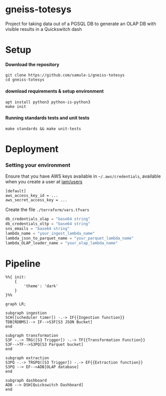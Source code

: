 # gneiss-totesys
Project for taking data out of a PGSQL DB to generate an OLAP DB with visible results in a Quickswitch dash

# Setup

#### Download the repository
```
git clone https://github.com/samule-i/gneiss-totesys
cd gneiss-totesys
```
#### download requirements & setup environment
```
apt install python3 python-is-python3
make init
```
#### Running standards tests and unit tests
```
make standards && make unit-tests
```

# Deployment
### Setting your environment
Ensure that you have AWS keys available in `~/.aws/credentials`, available when you create a user at [iam/users](https://us-east-1.console.aws.amazon.com/iam/home?region=eu-north-1#/users)
```
[default]
aws_access_key_id = ...
aws_secret_access_key = ...
```
Create the file `./terraform/vars.tfvars`

```tf
db_credentials_olap = "base64 string"
db_credentials_oltp = "base64 string"
sns_emails = "base64 string"
lambda_name = "your_ingest_lambda_name"
lambda_json_to_parquet_name = "your_parquet_lambda_name"
lambda_OLAP_loader_name = "your_olap_lambda_name"
```

# Pipeline
```mermaid
%%{ init: 
    {
        'theme': 'dark'
    }
}%%

graph LR;

subgraph ingestion
SCH([scheduler timer]) -.-> IF{{Ingestion function}}
TDB[RDBMS]--> IF-->S3F[S3 JSON Bucket]
end

subgraph transformation
S3F -.-> TRG([S3 Trigger]) -.-> TF{{Transformation Function}}
S3F-->TF-->S3PQ[S3 Parquet bucket]
end

subgraph extraction
S3PQ -.-> TRGPQ([S3 Trigger]) -.-> EF{{Extraction function}}
S3PQ --> EF-->ADB[OLAP database]
end

subgraph dashboard
ADB --> DSH[Quickswitch Dashboard]
end
```